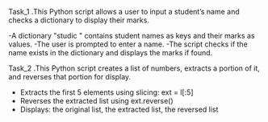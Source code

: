 Task_1
.This Python script allows a user to input a student’s name and checks a dictionary to display their marks.

-A dictionary "studic " contains student names as keys and their marks as values.
-The user is prompted to enter a name.
-The script checks if the name exists in the dictionary and displays the marks if found.

Task_2
.This Python script creates a list of numbers, extracts a portion of it, and reverses that portion for display.

- Extracts the first 5 elements using slicing: ext = l[:5]
- Reverses the extracted list  using ext.reverse()
- Displays: the original list, the extracted list, the reversed list
